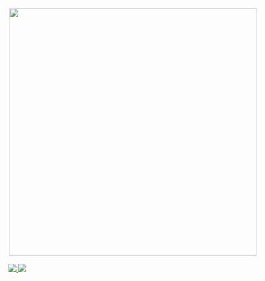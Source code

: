 <div align="center">
  <img align="center" src="https://i.imgur.com/8roCTfJ.png" width="500">
</div>


<br>
<a href="mailto:biancalpiva@gmail.com" target="_blank">
  <img src="https://img.shields.io/badge/Gmail-F62038?style=for-the-badge&logo=gmail&logoColor=white" target="_blank">
</a>
<img src="https://github-readme-stats.vercel.app/api/top-langs/?username=Durato&layout=compact&title_color=F62038&text_color=ffffff&bg_color=000000&border_color=F62038" />

